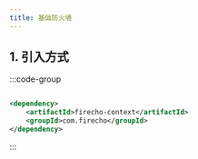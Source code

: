 ```yaml
---
title: 基础防火墙
---
```


## 1. 引入方式

:::code-group

```xml [pom.xml]

<dependency>
    <artifactId>firecho-context</artifactId>
    <groupId>com.firecho</groupId>
</dependency>
```

:::